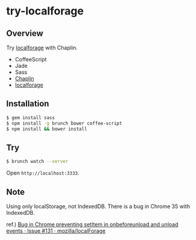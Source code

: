 try-localforage
===============

Overview
---------------

Try [localforage](https://github.com/mozilla/localForage) with Chaplin.

* CoffeeScript
* Jade
* Sass
* [Chaplin](http://chaplinjs.org/)
* [localforage](https://github.com/mozilla/localForage)

Installation
---------------

``` sh
$ gem install sass
$ npm install -g brunch bower coffee-script
$ npm install && bower install
```

Try
---------------

``` sh
$ brunch watch --server
```

Open `http://localhost:3333`.


Note
---------------

Using only localStorage, not IndexedDB.
There is a bug in Chrome 35 with IndexedDB.

ref.) [Bug in Chrome preventing setItem in onbeforeunload and unload events · Issue #131 · mozilla/localForage](https://github.com/mozilla/localForage/issues/131)
